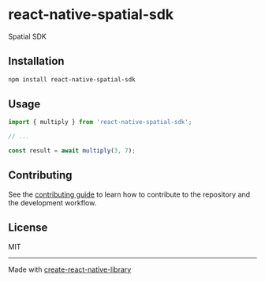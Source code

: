 # react-native-spatial-sdk

Spatial SDK

## Installation

```sh
npm install react-native-spatial-sdk
```

## Usage


```js
import { multiply } from 'react-native-spatial-sdk';

// ...

const result = await multiply(3, 7);
```


## Contributing

See the [contributing guide](CONTRIBUTING.md) to learn how to contribute to the repository and the development workflow.

## License

MIT

---

Made with [create-react-native-library](https://github.com/callstack/react-native-builder-bob)
